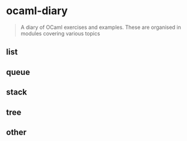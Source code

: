 ocaml-diary
===========

> A diary of OCaml exercises and examples. These are organised in modules covering various topics

## list


## queue

## stack

## tree

## other
